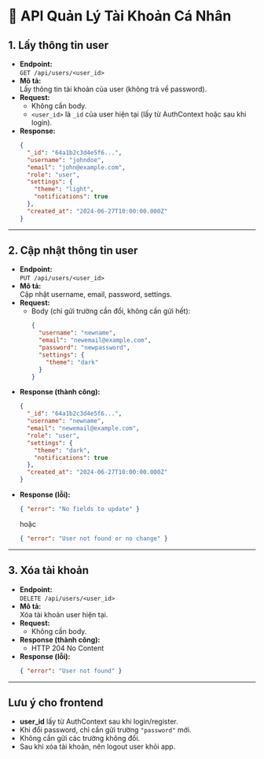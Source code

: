 # 📄 API Quản Lý Tài Khoản Cá Nhân

## 1. Lấy thông tin user
- **Endpoint:**  
  `GET /api/users/<user_id>`
- **Mô tả:**  
  Lấy thông tin tài khoản của user (không trả về password).
- **Request:**  
  - Không cần body.
  - `<user_id>` là `_id` của user hiện tại (lấy từ AuthContext hoặc sau khi login).
- **Response:**
  ```json
  {
    "_id": "64a1b2c3d4e5f6...",
    "username": "johndoe",
    "email": "john@example.com",
    "role": "user",
    "settings": {
      "theme": "light",
      "notifications": true
    },
    "created_at": "2024-06-27T10:00:00.000Z"
  }
  ```

---

## 2. Cập nhật thông tin user
- **Endpoint:**  
  `PUT /api/users/<user_id>`
- **Mô tả:**  
  Cập nhật username, email, password, settings.
- **Request:**  
  - Body (chỉ gửi trường cần đổi, không cần gửi hết):
    ```json
    {
      "username": "newname",
      "email": "newemail@example.com",
      "password": "newpassword",
      "settings": {
        "theme": "dark"
      }
    }
    ```
- **Response (thành công):**
  ```json
  {
    "_id": "64a1b2c3d4e5f6...",
    "username": "newname",
    "email": "newemail@example.com",
    "role": "user",
    "settings": {
      "theme": "dark",
      "notifications": true
    },
    "created_at": "2024-06-27T10:00:00.000Z"
  }
  ```
- **Response (lỗi):**
  ```json
  { "error": "No fields to update" }
  ```
  hoặc
  ```json
  { "error": "User not found or no change" }
  ```

---

## 3. Xóa tài khoản
- **Endpoint:**  
  `DELETE /api/users/<user_id>`
- **Mô tả:**  
  Xóa tài khoản user hiện tại.
- **Request:**  
  - Không cần body.
- **Response (thành công):**  
  - HTTP 204 No Content
- **Response (lỗi):**
  ```json
  { "error": "User not found" }
  ```

---

## Lưu ý cho frontend
- **user_id** lấy từ AuthContext sau khi login/register.
- Khi đổi password, chỉ cần gửi trường `"password"` mới.
- Không cần gửi các trường không đổi.
- Sau khi xóa tài khoản, nên logout user khỏi app. 